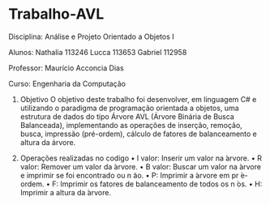 # Trabalho-AVL
Disciplina: Análise e Projeto Orientado a Objetos I

Alunos: Nathalia 113246 Lucca 113653 Gabriel 112958

Professor: Maurício Acconcia Dias

Curso: Engenharia da Computação

1. Objetivo
O objetivo deste trabalho foi desenvolver, em linguagem C# e utilizando o paradigma de programação orientada a objetos, uma estrutura de dados do tipo Árvore AVL (Árvore Binária de Busca Balanceada), implementando as operações de inserção, remoção, busca, impressão (pré-ordem), cálculo de fatores de balanceamento e altura da árvore.

2. Operações realizadas no codigo
• I valor: Inserir um valor na  ́arvore.
• R valor: Remover um valor da  ́arvore.
• B valor: Buscar um valor na  ́arvore e imprimir se foi encontrado ou n ̃ao.
• P: Imprimir a  ́arvore em pr ́e-ordem.
• F: Imprimir os fatores de balanceamento de todos os n ́os.
• H: Imprimir a altura da  ́arvore.

